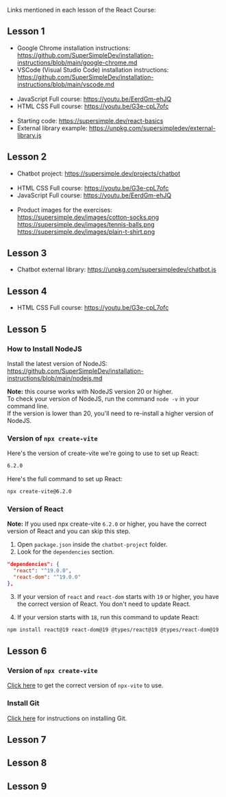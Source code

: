 Links mentioned in each lesson of the React Course:

## Lesson 1
- Google Chrome installation instructions: https://github.com/SuperSimpleDev/installation-instructions/blob/main/google-chrome.md
- VSCode (Visual Studio Code) installation instructions: https://github.com/SuperSimpleDev/installation-instructions/blob/main/vscode.md
<br><br>
- JavaScript Full course: https://youtu.be/EerdGm-ehJQ
- HTML CSS Full course: https://youtu.be/G3e-cpL7ofc
<br><br>
- Starting code: https://supersimple.dev/react-basics
- External library example: https://unpkg.com/supersimpledev/external-library.js

## Lesson 2
- Chatbot project: https://supersimple.dev/projects/chatbot
<br><br>
- HTML CSS Full course: https://youtu.be/G3e-cpL7ofc
- JavaScript Full course: https://youtu.be/EerdGm-ehJQ
<br><br>
- Product images for the exercises:<br>
https://supersimple.dev/images/cotton-socks.png<br>
https://supersimple.dev/images/tennis-balls.png<br>
https://supersimple.dev/images/plain-t-shirt.png

## Lesson 3
- Chatbot external library: https://unpkg.com/supersimpledev/chatbot.js

## Lesson 4
- HTML CSS Full course: https://youtu.be/G3e-cpL7ofc

## Lesson 5
### How to Install NodeJS
Install the latest version of NodeJS:<br>
https://github.com/SuperSimpleDev/installation-instructions/blob/main/nodejs.md

**Note:** this course works with NodeJS version 20 or higher.<br>
To check your version of NodeJS, run the command `node -v` in your command line.<br>
If the version is lower than 20, you'll need to re-install a higher version of NodeJS.

### Version of `npx create-vite`
Here's the version of create-vite we're going to use to set up React:
```bash
6.2.0
```

Here's the full command to set up React:
```bash
npx create-vite@6.2.0
```

### Version of React
**Note:** If you used npx create-vite `6.2.0` or higher, you have the correct version of
React and you can skip this step.

1. Open `package.json` inside the `chatbot-project` folder.
2. Look for the `dependencies` section.
```json
"dependencies": {
  "react": "^19.0.0",
  "react-dom": "^19.0.0"
},
```
3. If your version of `react` and `react-dom` starts with `19` or higher, you have the correct version of React. You don't need to update React.

4. If your version starts with `18`, run this command to update React:
```bash
npm install react@19 react-dom@19 @types/react@19 @types/react-dom@19
```

## Lesson 6
### Version of `npx create-vite`
[Click here](#version-of-npx-create-vite) to get the correct version of `npx-vite` to use.

### Install Git
[Click here](https://github.com/SuperSimpleDev/installation-instructions/blob/main/git.md) for instructions on installing Git.

## Lesson 7

## Lesson 8

## Lesson 9
